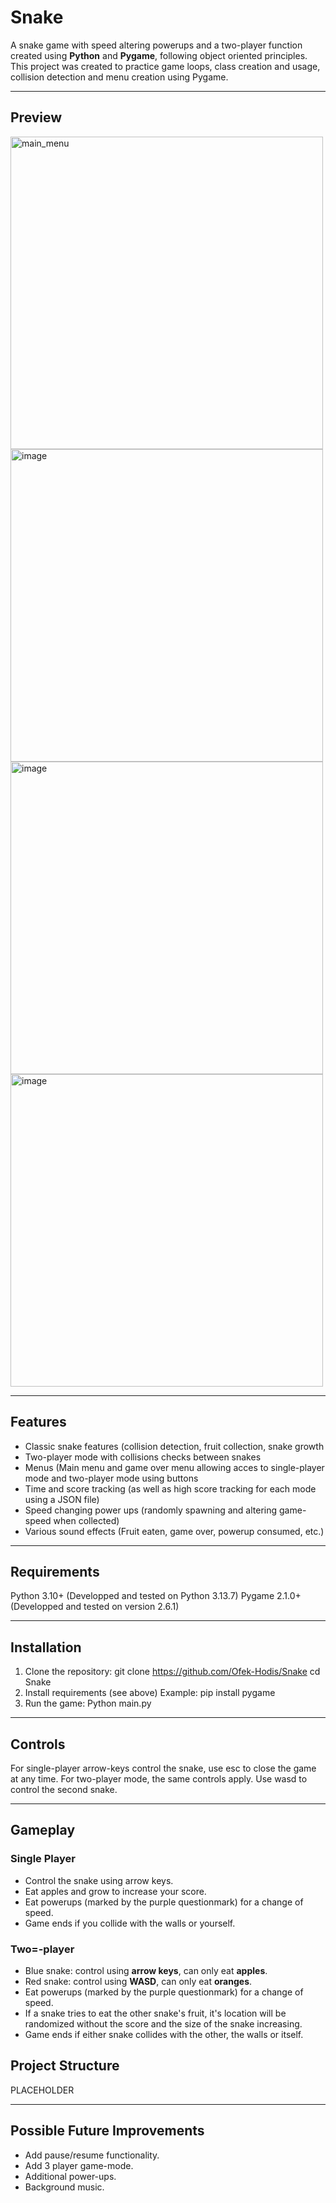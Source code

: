 # Snake
A snake game with speed altering powerups and a two-player function created using **Python** and **Pygame**, following object oriented principles.
This project was created to practice game loops, class creation and usage, collision detection and menu creation using Pygame.

---

## Preview
<img width="500" height="500" alt="main_menu" src="https://github.com/user-attachments/assets/b64141db-1e88-4b85-9311-d64ab2e04a0b" />

<img width="500" height="500" alt="image" src="https://github.com/user-attachments/assets/8879db4a-a4d6-490f-8d0e-440e3cbc69fe" />

<img width="500" height="500" alt="image" src="https://github.com/user-attachments/assets/f9732243-23a1-4948-b0c0-5240226c6fbc" />

<img width="500" height="500" alt="image" src="https://github.com/user-attachments/assets/7341f87c-6093-46c6-8553-2a1a11b0752e" />

---

## Features
- Classic snake features (collision detection, fruit collection, snake growth
- Two-player mode with collisions checks between snakes
- Menus (Main menu and game over menu allowing acces to single-player mode and two-player mode using buttons
- Time and score tracking (as well as high score tracking for each mode using a JSON file)
- Speed changing power ups (randomly spawning and altering game-speed when collected)
- Various sound effects (Fruit eaten, game over, powerup consumed, etc.)

---

## Requirements
Python 3.10+ (Developped and tested on Python 3.13.7)
Pygame 2.1.0+ (Developped and tested on version 2.6.1)


---

## Installation
1. Clone the repository:
  git clone https://github.com/Ofek-Hodis/Snake
  cd Snake
2. Install requirements (see above)
  Example:
    pip install pygame
3. Run the game:
   Python main.py

---

## Controls
For single-player arrow-keys control the snake, use esc to close the game at any time.
For two-player mode, the same controls apply. Use wasd to control the second snake.

---

## Gameplay

### Single Player
- Control the snake using arrow keys.
- Eat apples and grow to increase your score.
- Eat powerups (marked by the purple questionmark) for a change of speed.
- Game ends if you collide with the walls or yourself.

### Two=-player
- Blue snake: control using **arrow keys**, can only eat **apples**.
- Red snake: control using **WASD**, can only eat **oranges**.
- Eat powerups (marked by the purple questionmark) for a change of speed.
- If a snake tries to eat the other snake's fruit, it's location will be randomized without the score and the size of the snake increasing.
- Game ends if either snake collides with the other, the walls or itself.


## Project Structure

PLACEHOLDER

---

## Possible Future Improvements
- Add pause/resume functionality.
- Add 3 player game-mode.
- Additional power-ups.
- Background music.
